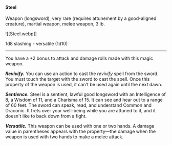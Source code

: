 #### Steel

Weapon (longsword), very rare (requires attunement by a good-aligned creature), martial weapon, melee weapon, 3 lb.

![[Steel.webp]]

1d8 slashing  - versatile (1d10)

---

You have a +2 bonus to attack and damage rolls made with this magic weapon.

***Revivify.*** You can use an action to cast the *revivify* spell from the sword. You must touch the target with the sword to cast the spell. Once this property of the weapon is used, it can't be used again until the next dawn.

***Sentience.*** Steel is a sentient, lawful good longsword with an Intelligence of 8, a Wisdom of 11, and a Charisma of 15. It can see and hear out to a range of 60 feet. The sword can speak, read, and understand Common and Draconic. It frets over your well-being while you are attuned to it, and it doesn't like to back down from a fight.

***Versatile.*** This weapon can be used with one or two hands. A damage value in parentheses appears with the property—the damage when the weapon is used with two hands to make a melee attack.



